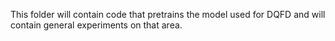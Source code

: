 This folder will contain code that pretrains the model used for DQFD and will contain general experiments on that area.
